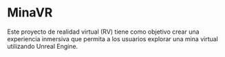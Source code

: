 # MinaVR
Este proyecto de realidad virtual (RV) tiene como objetivo crear una experiencia inmersiva que permita a los usuarios explorar una mina virtual utilizando Unreal Engine.
